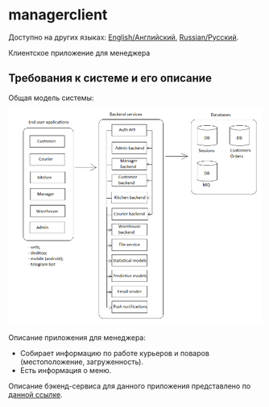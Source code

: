 # managerclient

Доступно на других языках: [English/Английский](managerclient.md), [Russian/Русский](managerclient.ru.md). 

Клиентское приложение для менеджера 

## Требования к системе и его описание 

Общая модель системы: 

![system_overall](../img/system_overall.png)

Описание приложения для менеджера: 
- Собирает информацию по работе курьеров и поваров (местоположение, загруженность).
- Есть информация о меню.

Описание бэкенд-сервиса для данного приложения представлено по [данной ссылке](../backend/managerbackend.ru.md).
